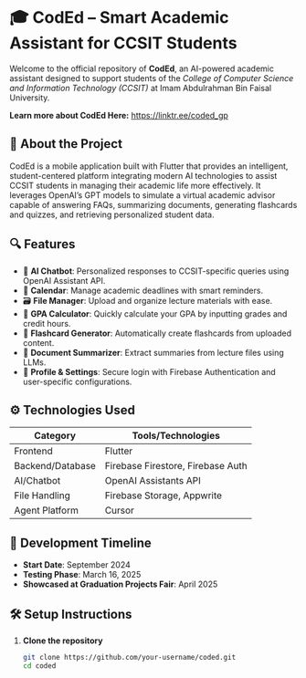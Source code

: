 # 🎓 CodEd – Smart Academic Assistant for CCSIT Students

Welcome to the official repository of **CodEd**, an AI-powered academic assistant designed to support students of the *College of Computer Science and Information Technology (CCSIT)* at Imam Abdulrahman Bin Faisal University.

**Learn more about CodEd Here:** https://linktr.ee/coded_gp

## 📱 About the Project

CodEd is a mobile application built with Flutter that provides an intelligent, student-centered platform integrating modern AI technologies to assist CCSIT students in managing their academic life more effectively. It leverages OpenAI’s GPT models to simulate a virtual academic advisor capable of answering FAQs, summarizing documents, generating flashcards and quizzes, and retrieving personalized student data.

## 🔍 Features

- 🧠 **AI Chatbot**: Personalized responses to CCSIT-specific queries using OpenAI Assistant API.
- 📅 **Calendar**: Manage academic deadlines with smart reminders.
- 🗃️ **File Manager**: Upload and organize lecture materials with ease.
- 🧮 **GPA Calculator**: Quickly calculate your GPA by inputting grades and credit hours.
- 🔖 **Flashcard Generator**: Automatically create flashcards from uploaded content.
- 🧾 **Document Summarizer**: Extract summaries from lecture files using LLMs.
- 👤 **Profile & Settings**: Secure login with Firebase Authentication and user-specific configurations.

## ⚙️ Technologies Used

| Category         | Tools/Technologies                        |
|------------------|--------------------------------------------|
| Frontend         | Flutter                                   |
| Backend/Database | Firebase Firestore, Firebase Auth         |
| AI/Chatbot       | OpenAI Assistants API  |
| File Handling    | Firebase Storage, Appwrite                |
| Agent Platform   | Cursor     |

## 🚧 Development Timeline

- **Start Date**: September 2024  
- **Testing Phase**: March 16, 2025  
- **Showcased at Graduation Projects Fair**: April 2025

## 🛠️ Setup Instructions

1. **Clone the repository**
   ```bash
   git clone https://github.com/your-username/coded.git
   cd coded

